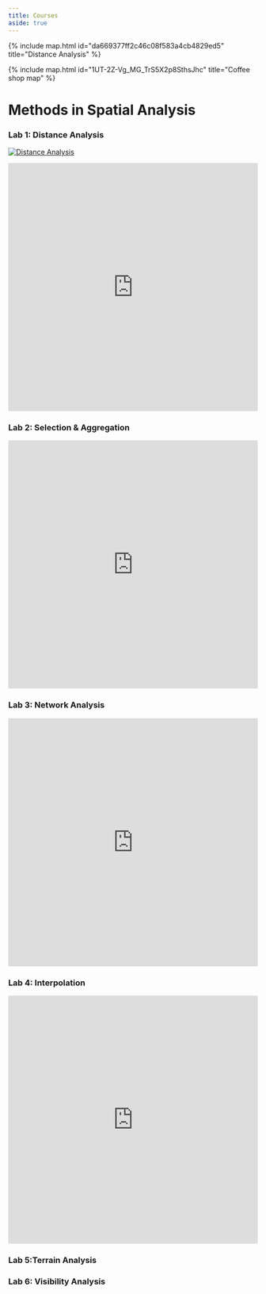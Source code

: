 ```yaml
---
title: Courses
aside: true
---
```

{% include map.html id="da669377ff2c46c08f583a4cb4829ed5" title="Distance Analysis" %}

{% include map.html id="1UT-2Z-Vg_MG_TrS5X2p8SthsJhc" title="Coffee shop map" %}

<h1>Methods in Spatial Analysis</h1>

<h3>Lab 1: Distance Analysis</h3>

[![Distance Analysis](https://resumeexpert.ca/regencygroup/wp-content/uploads/2019/10/Moncton.Logo_-1024x550.png)](https://storymaps.arcgis.com/stories/da669377ff2c46c08f583a4cb4829ed5)
<div class="map"><iframe src="https://storymaps.arcgis.com/stories/da669377ff2c46c08f583a4cb4829ed5?header" width="100%" height="500px" frameborder="0" allowfullscreen allow="geolocation"></iframe></div>

<h3>Lab 2: Selection & Aggregation</h3>
<div class="map"><iframe src="https://storymaps.arcgis.com/stories/b3d304d4a4334b5c9cb56b3ef3b54b3d?header" width="100%" height="500px" frameborder="0" allowfullscreen allow="geolocation"></iframe></div>

<h3>Lab 3: Network Analysis</h3>
<div class="map"><iframe src="https://storymaps.arcgis.com/stories/2dc0a70302c446349357853959ba644c?header" width="100%" height="500px" frameborder="0" allowfullscreen allow="geolocation"></iframe></div>

<h3>Lab 4: Interpolation</h3>
<div class="map"><iframe src="https://storymaps.arcgis.com/stories/49971ac9d3244bd492d031ff09a1241c?header" width="100%" height="500px" frameborder="0" allowfullscreen allow="geolocation"></iframe></div>

<h3>Lab 5:Terrain Analysis</h3>
<div class="map"></div>

<h3>Lab 6: Visibility Analysis</h3>
<div class="map"></div>
